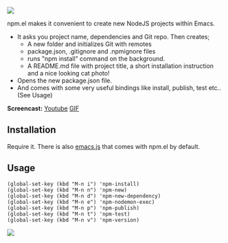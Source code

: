 ![](https://gslb-dl.dropbox.com/s/dksrse5067riexp/npmel2.png?token_hash=AAGHelPv2DS884G414TonTSlsGHAJ4MRy6r3-om4tNjxNw)

npm.el makes it convenient to create new NodeJS projects within Emacs.

* It asks you project name, dependencies and Git repo. Then creates;
  * A new folder and initializes Git with remotes
  * package.json, .gitignore and .npmignore files
  * runs "npm install" command on the background.
  * A README.md file with project title, a short installation instruction and a nice looking cat photo!
* Opens the new package.json file.
* And comes with some very useful bindings like install, publish, test etc.. (See Usage)

**Screencast:** [Youtube](http://www.youtube.com/watch?v=ZmKHOaSpaJk) [GIF](https://dl.dropbox.com/s/jnuo3m5w5x0q8vw/npmel.gif?token_hash=AAGVHEepAk106ilHMtw_Oh6S_t3GISDDnJM9Yof6eEh1LQ)

## Installation

Require it. There is also [emacs.js](http://github.com/azer/emacs.js) that comes with npm.el by default.

## Usage

```elisp
(global-set-key (kbd "M-n i") 'npm-install)
(global-set-key (kbd "M-n n") 'npm-new)
(global-set-key (kbd "M-n d") 'npm-new-dependency)
(global-set-key (kbd "M-n e") 'npm-nodemon-exec)
(global-set-key (kbd "M-n p") 'npm-publish)
(global-set-key (kbd "M-n t") 'npm-test)
(global-set-key (kbd "M-n v") 'npm-version)
```

![](https://dl.dropbox.com/s/9q2p5mrqnajys22/npmel.jpg?token_hash=AAHqttN9DiGl63ma8KRw-G0cdalaiMzrvrOPGnOfDslDjw)
